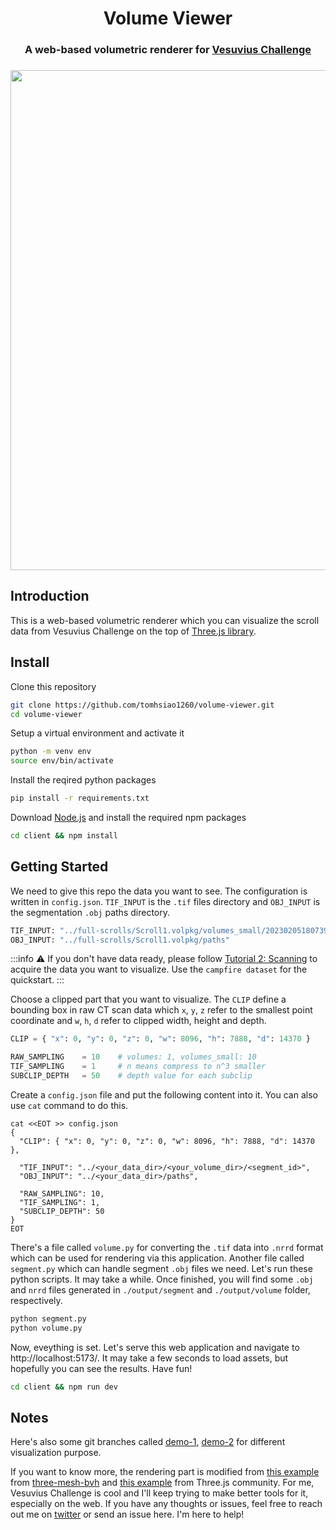 <h1 align="center">Volume Viewer</h1>

<h3 align="center">
A web-based volumetric renderer for <a href="https://scrollprize.org/" target="_blank">Vesuvius Challenge</a>
<h3/>

<p align="center">
    <img src="https://github.com/tomhsiao1260/volume-viewer/assets/31985811/3e2572fd-8640-435a-bf13-7a48eb45973f" width="800px"/>
</p>

## Introduction

This is a web-based volumetric renderer which you can visualize the scroll data from Vesuvius Challenge on the top of [Three.js library](https://threejs.org/).

## Install

Clone this repository
```bash
git clone https://github.com/tomhsiao1260/volume-viewer.git
cd volume-viewer
```

Setup a virtual environment and activate it
```bash
python -m venv env
source env/bin/activate
```

Install the reqired python packages
```bash
pip install -r requirements.txt
```

Download [Node.js](https://nodejs.org/en/download/) and install the required npm packages
```bash
cd client && npm install
```

## Getting Started

We need to give this repo the data you want to see. The configuration is written in `config.json`. `TIF_INPUT` is the `.tif` files directory and `OBJ_INPUT` is the segmentation `.obj` paths directory.

```python
TIF_INPUT: "../full-scrolls/Scroll1.volpkg/volumes_small/20230205180739"
OBJ_INPUT: "../full-scrolls/Scroll1.volpkg/paths"
```

:::info 
:warning: 
If you don't have data ready, please follow [Tutorial 2: Scanning](https://scrollprize.org/tutorial2)
to acquire the data you want to visualize. Use the `campfire dataset` for the quickstart.
:::

Choose a clipped part that you want to visualize. The `CLIP` define a bounding box in raw CT scan data which `x`, `y`, `z` refer to the smallest point coordinate and `w`, `h`, `d` refer to clipped width, height and depth.

```python
CLIP = { "x": 0, "y": 0, "z": 0, "w": 8096, "h": 7888, "d": 14370 }

RAW_SAMPLING    = 10    # volumes: 1, volumes_small: 10
TIF_SAMPLING    = 1     # n means compress to n^3 smaller
SUBCLIP_DEPTH   = 50    # depth value for each subclip
```

Create a `config.json` file and put the following content into it. You can also use `cat` command to do this.
```
cat <<EOT >> config.json
{
  "CLIP": { "x": 0, "y": 0, "z": 0, "w": 8096, "h": 7888, "d": 14370 },

  "TIF_INPUT": "../<your_data_dir>/<your_volume_dir>/<segment_id>",
  "OBJ_INPUT": "../<your_data_dir>/paths",

  "RAW_SAMPLING": 10,
  "TIF_SAMPLING": 1,
  "SUBCLIP_DEPTH": 50
}
EOT
```

There's a file called `volume.py` for converting the `.tif` data into `.nrrd` format which can be used for rendering via this application. Another file called `segment.py` which can handle segment `.obj` files we need. Let's run these python scripts. It may take a while. Once finished, you will find some `.obj` and `nrrd` files generated in `./output/segment` and `./output/volume` folder, respectively.

```python
python segment.py
python volume.py
```

Now, eveything is set. Let's serve this web application and navigate to http://localhost:5173/. It may take a few seconds to load assets, but hopefully you can see the results. Have fun!

```bash
cd client && npm run dev
```

## Notes
    
Here's also some git branches called [demo-1](https://github.com/tomhsiao1260/volume-viewer/tree/demo-1), [demo-2](https://github.com/tomhsiao1260/volume-viewer/tree/demo-2) for different visualization purpose.

If you want to know more, the rendering part is modified from [this example](https://github.com/gkjohnson/three-mesh-bvh/blob/master/example/sdfGeneration.js) from [three-mesh-bvh](https://github.com/gkjohnson/three-mesh-bvh) and [this example](https://github.com/mrdoob/three.js/blob/master/examples/webgl2_materials_texture3d.html) from Three.js community. For me, Vesuvius Challenge is cool and I'll keep trying to make better tools for it, especially on the web. If you have any thoughts or issues, feel free to reach out me on [twitter](https://twitter.com/yaohsiao123) or send an issue here. I'm here to help!
